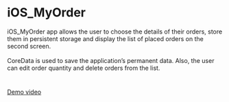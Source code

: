 # iOS_MyOrder
iOS_MyOrder app allows the user to choose the details of their orders, store them in persistent storage and display the list of placed orders on the second screen. </br></br>
CoreData is used to save the application’s permanent data. Also, the user can edit order quantity and delete orders from the list.

#
<a href="https://drive.google.com/file/d/1t0wP8UCEtCdMGYscyCBOdEZiwX9htgWd/view?usp=sharing" target="_blank">Demo video</a>

